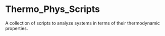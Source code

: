 # Thermo_Phys_Scripts
A collection of scripts to analyze systems in terms of their thermodynamic properties.
